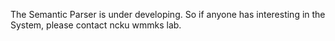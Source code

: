The Semantic Parser is under developing. 
So if anyone has interesting in the System, please contact ncku wmmks lab.
